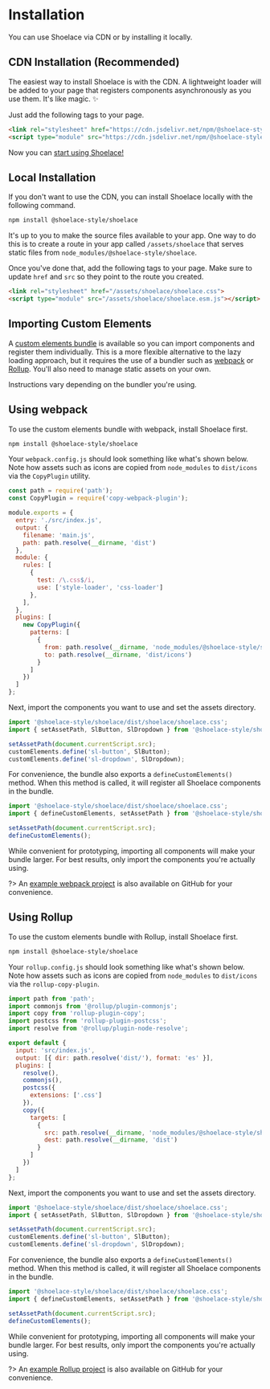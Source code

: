 # Installation

You can use Shoelace via CDN or by installing it locally.

## CDN Installation (Recommended)

The easiest way to install Shoelace is with the CDN. A lightweight loader will be added to your page that registers components asynchronously as you use them. It's like magic. ✨

Just add the following tags to your page.

```html
<link rel="stylesheet" href="https://cdn.jsdelivr.net/npm/@shoelace-style/shoelace@%VERSION%/dist/shoelace/shoelace.css">
<script type="module" src="https://cdn.jsdelivr.net/npm/@shoelace-style/shoelace@%VERSION%/dist/shoelace/shoelace.esm.js"></script>
```

Now you can [start using Shoelace!](/getting-started/usage.md)

## Local Installation

If you don't want to use the CDN, you can install Shoelace locally with the following command. 

```bash
npm install @shoelace-style/shoelace
```

It's up to you to make the source files available to your app. One way to do this is to create a route in your app called `/assets/shoelace` that serves static files from `node_modules/@shoelace-style/shoelace`. 

Once you've done that, add the following tags to your page. Make sure to update `href` and `src` so they point to the route you created.

```html
<link rel="stylesheet" href="/assets/shoelace/shoelace.css">
<script type="module" src="/assets/shoelace/shoelace.esm.js"></script>
```

## Importing Custom Elements

A [custom elements bundle](https://stenciljs.com/docs/custom-elements) is available so you can import components and register them individually. This is a more flexible alternative to the lazy loading approach, but it requires the use of a bundler such as [webpack](https://webpack.js.org/) or [Rollup](https://rollupjs.org/guide/en/). You'll also need to manage static assets on your own.

Instructions vary depending on the bundler you're using.

## Using webpack

To use the custom elements bundle with webpack, install Shoelace first.

```bash
npm install @shoelace-style/shoelace
```

Your `webpack.config.js` should look something like what's shown below. Note how assets such as icons are copied from `node_modules` to `dist/icons` via the `CopyPlugin` utility.

```js
const path = require('path');
const CopyPlugin = require('copy-webpack-plugin');

module.exports = {
  entry: './src/index.js',
  output: {
    filename: 'main.js',
    path: path.resolve(__dirname, 'dist')
  },
  module: {
    rules: [
      {
        test: /\.css$/i,
        use: ['style-loader', 'css-loader']
      },
    ],
  },
  plugins: [
    new CopyPlugin({
      patterns: [
        {
          from: path.resolve(__dirname, 'node_modules/@shoelace-style/shoelace/dist/shoelace/icons'),
          to: path.resolve(__dirname, 'dist/icons')
        }
      ]
    })
  ]
};
```

Next, import the components you want to use and set the assets directory.

```js
import '@shoelace-style/shoelace/dist/shoelace/shoelace.css';
import { setAssetPath, SlButton, SlDropdown } from '@shoelace-style/shoelace';

setAssetPath(document.currentScript.src);
customElements.define('sl-button', SlButton);
customElements.define('sl-dropdown', SlDropdown);
```

For convenience, the bundle also exports a `defineCustomElements()` method. When this method is called, it will register all Shoelace components in the bundle.

```js
import '@shoelace-style/shoelace/dist/shoelace/shoelace.css';
import { defineCustomElements, setAssetPath } from '@shoelace-style/shoelace';

setAssetPath(document.currentScript.src);
defineCustomElements();
```

While convenient for prototyping, importing all components will make your bundle larger. For best results, only import the components you're actually using.

?> An [example webpack project](https://github.com/shoelace-style/webpack-example) is also available on GitHub for your convenience.

## Using Rollup

To use the custom elements bundle with Rollup, install Shoelace first.

```bash
npm install @shoelace-style/shoelace
```

Your `rollup.config.js` should look something like what's shown below. Note how assets such as icons are copied from `node_modules` to `dist/icons` via the `rollup-copy-plugin`.

```js
import path from 'path';
import commonjs from '@rollup/plugin-commonjs';
import copy from 'rollup-plugin-copy';
import postcss from 'rollup-plugin-postcss';
import resolve from '@rollup/plugin-node-resolve';

export default {
  input: 'src/index.js',
  output: [{ dir: path.resolve('dist/'), format: 'es' }],
  plugins: [
    resolve(),
    commonjs(),
    postcss({
      extensions: ['.css']
    }),
    copy({
      targets: [
        {
          src: path.resolve(__dirname, 'node_modules/@shoelace-style/shoelace/dist/shoelace/icons'),
          dest: path.resolve(__dirname, 'dist')
        }
      ]
    })
  ]
};
```

Next, import the components you want to use and set the assets directory.

```js
import '@shoelace-style/shoelace/dist/shoelace/shoelace.css';
import { setAssetPath, SlButton, SlDropdown } from '@shoelace-style/shoelace';

setAssetPath(document.currentScript.src);
customElements.define('sl-button', SlButton);
customElements.define('sl-dropdown', SlDropdown);
```

For convenience, the bundle also exports a `defineCustomElements()` method. When this method is called, it will register all Shoelace components in the bundle.

```js
import '@shoelace-style/shoelace/dist/shoelace/shoelace.css';
import { defineCustomElements, setAssetPath } from '@shoelace-style/shoelace';

setAssetPath(document.currentScript.src);
defineCustomElements();
```

While convenient for prototyping, importing all components will make your bundle larger. For best results, only import the components you're actually using.

?> An [example Rollup project](https://github.com/shoelace-style/rollup-example) is also available on GitHub for your convenience.
